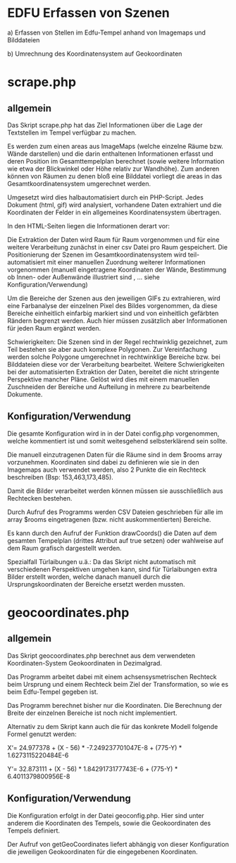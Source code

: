 EDFU Erfassen von Szenen
========================

a) Erfassen von Stellen im Edfu-Tempel anhand von Imagemaps und Bilddateien

b) Umrechnung des Koordinatensystem auf Geokoordinaten

scrape.php
==========

allgemein
---------
Das Skript scrape.php hat das Ziel Informationen über die Lage der Textstellen im Tempel verfügbar zu machen.

Es werden zum einen areas aus ImageMaps (welche einzelne Räume bzw. Wände darstellen) und die darin enthaltenen Informationen erfasst und deren Position im Gesamttempelplan berechnet (sowie weitere Information wie etwa der Blickwinkel oder Höhe relativ zur Wandhöhe). Zum anderen können von Räumen zu denen bloß eine Bilddatei vorliegt die areas in das Gesamtkoordinatensystem umgerechnet werden. 

Umgesetzt wird dies halbautomatisiert durch ein PHP-Script. Jedes Dokument (html, gif) wird analysiert, vorhandene Daten extrahiert und die Koordinaten der Felder in ein allgemeines Koordinatensystem übertragen.

In den HTML-Seiten liegen die Informationen derart vor: <area shape="rect" coords="130,521,153,540" href="Chassinat/5_086.jpg" alt="Kaelber treiben - Edfou 5, p. 086, (pl. 113)" title="Kaelber treiben - Edfou 5, p. 086, (pl. 113)">

Die Extraktion der Daten wird Raum für Raum vorgenommen und für eine weitere Verarbeitung zunächst in einer csv Datei pro Raum gespeichert. Die Positionierung der Szenen im Gesamtkoordinatensystem wird teil-automatisiert mit einer manuellen Zuordnung weiterer Informationen vorgenommen (manuell eingetragene Koordinaten der Wände, Bestimmung ob Innen- oder Außenwände illustriert sind , ... siehe Konfiguration/Verwendung)

Um die Bereiche der Szenen aus den jeweiligen GIFs zu extrahieren, wird eine Farbanalyse der einzelnen Pixel des Bildes vorgenommen, da diese Bereiche einheitlich einfarbig markiert sind und von einheitlich gefärbten Rändern begrenzt werden. Auch hier müssen zusätzlich aber Informationen für jeden Raum ergänzt werden.

Schwierigkeiten: Die Szenen sind in der Regel rechtwinklig gezeichnet, zum Teil bestehen sie aber auch komplexe Polygonen. Zur Vereinfachung werden solche Polygone umgerechnet in rechtwinklige Bereiche bzw. bei Bilddateien diese vor der Verarbeitung bearbeitet. Weitere Schwierigkeiten bei der automatisierten Extraktion der Daten, bereitet die nicht stringente Perspektive mancher Pläne. Gelöst wird dies mit einem manuellen Zuschneiden der Bereiche und Aufteilung in mehrere zu bearbeitende Dokumente.

Konfiguration/Verwendung
------------------------
Die gesamte Konfiguration wird in in der Datei config.php vorgenommen, welche kommentiert ist und somit weitesgehend selbsterklärend sein sollte.

Die manuell einzutragenen Daten für die Räume sind in dem $rooms array vorzunehmen. Koordinaten sind dabei zu definieren wie sie in den Imagemaps auch verwendet werden, also 2 Punkte die ein Rechteck beschreiben (Bsp: 153,463,173,485).

Damit die Bilder verarbeitet werden können müssen sie ausschließlich aus Rechtecken bestehen.

Durch Aufruf des Programms werden CSV Dateien geschrieben für alle im array $rooms eingetragenen (bzw. nicht auskommentierten) Bereiche.

Es kann durch den Aufruf der Funktion drawCoords() die Daten auf dem gesamten Tempelplan (drittes Attribut auf true setzen) oder wahlweise auf dem Raum grafisch dargestellt werden.

Spezialfall Türlaibungen u.ä.:
Da das Skript nicht automatisch mit verschiedenen Perspektiven umgehen kann, sind für Türlaibungen extra Bilder erstellt worden, welche danach manuell durch die Ursprungskoordinaten der Bereiche ersetzt werden mussten.

geocoordinates.php
==================

allgemein
---------
Das Skript geocoordinates.php berechnet aus dem verwendeten Koordinaten-System Geokoordinaten in Dezimalgrad.

Das Programm arbeitet dabei mit einem achsensysmetrischen Rechteck beim Ursprung und einem Rechteck beim Ziel der Transformation, so wie es beim Edfu-Tempel gegeben ist.

Das Programm berechnet bisher nur die Koordinaten. Die Berechnung der Breite der einzelnen Bereiche ist  noch nicht implementiert.

Alternativ zu dem Skript kann auch die für das konkrete Modell folgende Formel genutzt werden:

X‘= 24.977378 + (X - 56) * -7.249237701047E-8 +  (775-Y) * 1.6273115220484E-6

Y‘= 32.873111 + (X - 56) * 1.8429173177743E-6 +  (775-Y) * 6.4011379800956E-8


Konfiguration/Verwendung
------------------------
Die Konfiguration erfolgt in der Datei geoconfig.php. Hier sind unter anderem die Koordinaten des Tempels, sowie die Geokoordinaten des Tempels definiert.

Der Aufruf von getGeoCoordinates liefert abhängig von dieser Konfiguration die jeweiligen Geokoordinaten für die eingegebenen Koordinaten.






